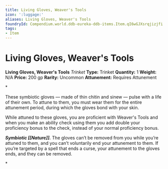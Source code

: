 ```yaml
---
title: Living Gloves, Weaver's Tools
icon: ':luggage:'
aliases: Living Gloves, Weaver's Tools
foundryId: Compendium.world.ddb-eureka-ddb-items.Item.qI6wGJXsrqjizjfi
tags:
- Item
---
```


# Living Gloves, Weaver's Tools

**Living Gloves, Weaver's Tools**
_Trinket_
**Type:** Trinket
**Quantity:** 1
**Weight:** N/A
**Price:** 200 gp
**Rarity:** Uncommon
**Attunement:** Requires Attunement

*<p>These symbiotic gloves — made of thin chitin and sinew — pulse with a life of their own. To attune to them, you must wear them for the entire attunement period, during which the gloves bond with your skin.

While attuned to these gloves, you are proficient with Weaver's Tools and when you make an ability check using them you add double your proficiency bonus to the check, instead of your normal proficiency bonus.

***Symbiotic [[Nature]].*** The gloves can’t be removed from you while you’re attuned to them, and you can’t voluntarily end your attunement to them. If you’re targeted by a spell that ends a curse, your attunement to the gloves ends, and they can be removed.</p>*